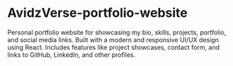 # AvidzVerse-portfolio-website
Personal portfolio website for showcasing my bio, skills, projects, portfolio, and social media links. Built with a modern and responsive UI/UX design using React. Includes features like project showcases, contact form, and links to GitHub, LinkedIn, and other profiles.
